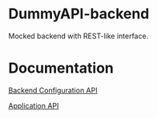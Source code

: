 DummyAPI-backend
================

Mocked backend with REST-like interface.


# Documentation

[Backend Configuration API](https://github.com/chernser/DummyAPI-backend/wiki/Backend_Configuration_API)

[Application API](https://github.com/chernser/DummyAPI-backend/wiki/Application_API)

